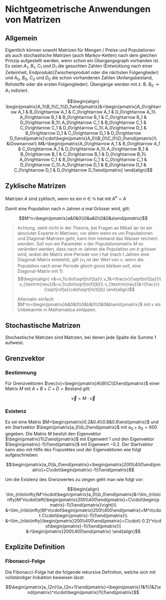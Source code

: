 # Nichtgeometrische Anwendungen von Matrizen

## Allgemein

Eigentlich können sowohl Matrizen für Mengen / Preise und Populationen als auch stochastische Matrizen (auch Markov-Ketten) nach dem gleichen Prinzip aufgestellt werden, wenn schon ein Übergangsgraph vorhanden ist. Es seien $A_1$, $B_1$, $C_1$ und $D_1$ die gesuchten Zahlen (Entwicklung nach einer Zeiteinheit, Endprodukt/Zwischenprodukt oder die nächsten Folgenglieder) und $A_0$, $B_0$, $C_0$ und $D_0$ die schon vorhandenen Zahlen (Anfangsbestand, Rohstoffe oder die ersten Folgenglieder). Übergänge werden mit z. B. $B_0\rightarrow A_1$ indiziert.

$$\begin{align}
	\begin{pmatrix}A_1\\B_1\\C_1\\D_1\end{pmatrix}&=\begin{pmatrix}A_0\rightarrow A_1 & B_0\rightarrow A_1 & C_0\rightarrow A_1 & D_0\rightarrow A_1\\  A_0\rightarrow B_1 & B_0\rightarrow B_1 & C_0\rightarrow B_1 & D_0\rightarrow B_1\\  A_0\rightarrow C_1 & B_0\rightarrow C_1 & C_0\rightarrow C_1 & D_0\rightarrow C_1\\  A_0\rightarrow D_1 & B_0\rightarrow D_1 & C_0\rightarrow D_1 & D_0\rightarrow D_1\end{pmatrix}\cdot\begin{pmatrix}A_0\\B_0\\C_0\\D_0\end{pmatrix}\\
	&\Downarrow\\
	M&=\begin{pmatrix}A_0\rightarrow A_1 & B_0\rightarrow A_1 & C_0\rightarrow A_1 & D_0\rightarrow A_1\\  A_0\rightarrow B_1 & B_0\rightarrow B_1 & C_0\rightarrow B_1 & D_0\rightarrow B_1\\  A_0\rightarrow C_1 & B_0\rightarrow C_1 & C_0\rightarrow C_1 & D_0\rightarrow C_1\\  A_0\rightarrow D_1 & B_0\rightarrow D_1 & C_0\rightarrow D_1 & D_0\rightarrow D_1\end{pmatrix}
\end{align}$$

## Zyklische Matrizen

Matrizen $A$ sind zyklisch, wenn es ein $n\in\mathbb{N}$ hat mit $A^n=A$

Damit eine Population nach $n$ Jahren $a$ mal Grösser wird, gilt:

$$M^n=\begin{pmatrix}a&0&0\\0&a&0\\0&0&a\end{pmatrix}$$ 

> Achtung, steht nicht in der Theorie, bei Fragen an Mikail (er ist ein absoluter Experte in Matrixen, vor allem wenn es um Populationen und Diagonal-Matrixen geht, kann ihm niemand das Wasser reichen) wenden.
> Soll nun ein Parameter $v$ der Populationsmatrix $M$ so verändert werden, dass nach $m$ Jahren die Population um $b$ grösser wird, wobei die Matrix eine Periode von $t$ hat (nach $t$ Jahren eine Diagonal-Matrix entsteht), gilt ($v_1$ ist der Wert von $v$, wenn die Population nach einer Periode gleich gross bleiben soll, eine Diagonal-Matrix mit 1):
> $$\begin{align}
	v&=v_1\cdot\sqrt[n/t]{a}\\
	v_1&=\frac{v}{\sqrt[n/t]{a}}\\
	v_{\textrm{neu}}&=v_1\cdot\sqrt[m/t]{b}\\
	v_{\textrm{neu}}&=\frac{v}{\sqrt[n/t]a}\cdot\sqrt[m/t]{b}
\end{align}$$
> 
> Alternativ einfach $M^m=\begin{pmatrix}b&0&0\\0&b&0\\0&0&b\end{pmatrix}$ mit $v$ als Unbekannte in Mathematica eintippen.

## Stochastische Matrizen

Stochastische Matrizen sind Matrizen, bei denen jede Spalte die Summe 1 aufweist.

## Grenzvektor

### Bestimmung

Für Grenzvektoren $\vec{v}=\begin{pmatrix}A\\B\\C\\D\end{pmatrix}$ einer Matrix $M$ mit $A+B+C+D=\textrm{Bestand}$ gilt:

$$\vec{v}=M\cdot\vec{v}$$

### Existenz

Es sei eine Matrix $M=\begin{pmatrix}0.2&0.4\\0.8&0.6\end{pmatrix}$ und ein Startvektor $\begin{pmatrix}a_0\\b_0\end{pmatrix}$ mit $a_0+b_0=600$ gegeben. Die Matrix $M$ besitzt den Eigenvektor $\begin{pmatrix}1\\2\end{pmatrix}$ mit Eigenwert $1$ und den Eigenvektor $\begin{pmatrix}-1\\1\end{pmatrix}$ mit Eigenwert $-0.2$. Der Startvektor kann also mit Hilfe des Fixpunktes und der Eigenvektoren wie folgt aufgeschrieben:

$$\begin{pmatrix}a_0\\b_0\end{pmatrix}=\begin{pmatrix}200\\400\end{pmatrix}+C\cdot\begin{pmatrix}-1\\1\end{pmatrix}$$

Um die Existenz des Grenzwertes zu zeigen geht man wie folgt vor:

$$\begin{align}
	\lim_{n\to\infty}M^n\cdot\begin{pmatrix}a_0\\b_0\end{pmatrix}&=\lim_{n\to\infty}M^n\cdot\left(\begin{pmatrix}200\\400\end{pmatrix}+C\cdot\begin{pmatrix}-1\\1\end{pmatrix}\right)\\
	&=\lim_{n\to\infty}M^n\cdot\begin{pmatrix}200\\400\end{pmatrix}+M^n\cdot C\cdot\begin{pmatrix}-1\\1\end{pmatrix}\\
	&=\lim_{n\to\infty}\begin{pmatrix}200\\400\end{pmatrix}+C\cdot(-0.2)^n\cdot\begin{pmatrix}-1\\1\end{pmatrix}\\
	&=\begin{pmatrix}200\\400\end{pmatrix}
\end{align}$$

## Explizite Definition

### Fibonacci-Folge

Die Fibonacci-Folge hat die folgende rekursive Definition, welche sich mit vollständiger Induktion beweisen lässt:

$$\begin{pmatrix}a_{2n}\\a_{2n+1}\end{pmatrix}=\begin{pmatrix}1&1\\1&2\end{pmatrix}^n\cdot\begin{pmatrix}1\\1\end{pmatrix}$$



